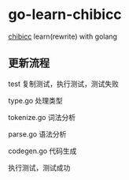 # go-learn-chibicc

[chibicc](https://github.com/rui314/chibicc) learn(rewrite) with golang

## 更新流程

test 复制测试，执行测试，测试失败

type.go 处理类型

tokenize.go 词法分析

parse.go 语法分析

codegen.go 代码生成

执行测试，测试成功
